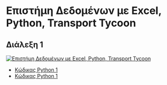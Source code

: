 # Επιστήμη Δεδομένων με Excel, Python, Transport Tycoon

## Διάλεξη 1

[![Επιστήμη Δεδομένων με Excel, Python, Transport Tycoon](https://img.youtube.com/vi/GfFZbSl8fCA/0.jpg)](https://www.youtube.com/watch?v=GfFZbSl8fCA)

* [Κώδικας Python 1](01_1.py)
* [Κώδικας Python 1](01_2.py)